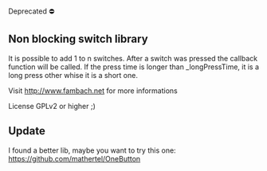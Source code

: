 Deprecated ⛔️
## Non blocking switch library
It is possible to add 1 to n switches.
After a switch was pressed the callback function will be called.
If the press time is longer than _longPressTime, it is a long press other whise it is a short one.

Visit http://www.fambach.net for more informations

License GPLv2 or higher ;)

## Update
I found a better lib, maybe you want to try this one:
https://github.com/mathertel/OneButton
